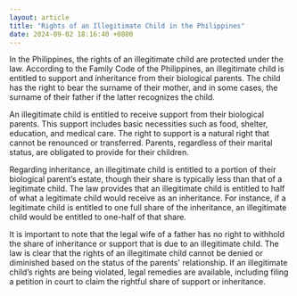 ```yaml
---
layout: article
title: "Rights of an Illegitimate Child in the Philippines"
date: 2024-09-02 18:16:40 +0800
---
```


<p>In the Philippines, the rights of an illegitimate child are protected under the law. According to the Family Code of the Philippines, an illegitimate child is entitled to support and inheritance from their biological parents. The child has the right to bear the surname of their mother, and in some cases, the surname of their father if the latter recognizes the child.</p><p>An illegitimate child is entitled to receive support from their biological parents. This support includes basic necessities such as food, shelter, education, and medical care. The right to support is a natural right that cannot be renounced or transferred. Parents, regardless of their marital status, are obligated to provide for their children.</p><p>Regarding inheritance, an illegitimate child is entitled to a portion of their biological parent’s estate, though their share is typically less than that of a legitimate child. The law provides that an illegitimate child is entitled to half of what a legitimate child would receive as an inheritance. For instance, if a legitimate child is entitled to one full share of the inheritance, an illegitimate child would be entitled to one-half of that share.</p><p>It is important to note that the legal wife of a father has no right to withhold the share of inheritance or support that is due to an illegitimate child. The law is clear that the rights of an illegitimate child cannot be denied or diminished based on the status of the parents' relationship. If an illegitimate child’s rights are being violated, legal remedies are available, including filing a petition in court to claim the rightful share of support or inheritance.</p>